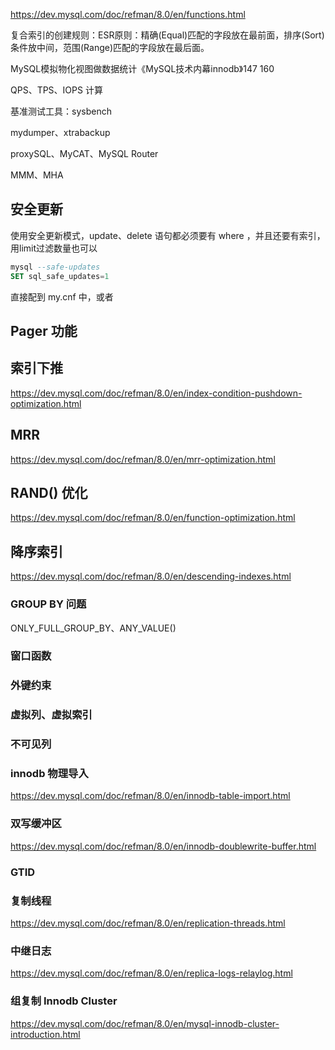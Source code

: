 https://dev.mysql.com/doc/refman/8.0/en/functions.html



复合索引的创建规则：ESR原则：精确(Equal)匹配的字段放在最前面，排序(Sort)条件放中间，范围(Range)匹配的字段放在最后面。



MySQL模拟物化视图做数据统计《MySQL技术内幕innodb》147 160





QPS、TPS、IOPS 计算

基准测试工具：sysbench

mydumper、xtrabackup

proxySQL、MyCAT、MySQL Router

MMM、MHA

## 安全更新

使用安全更新模式，update、delete 语句都必须要有 where ，并且还要有索引，用limit过滤数量也可以

```sql
mysql --safe-updates 
SET sql_safe_updates=1
```

直接配到 my.cnf 中，或者 



## Pager 功能



## 索引下推

https://dev.mysql.com/doc/refman/8.0/en/index-condition-pushdown-optimization.html

## MRR

https://dev.mysql.com/doc/refman/8.0/en/mrr-optimization.html

## RAND() 优化

https://dev.mysql.com/doc/refman/8.0/en/function-optimization.html

## 降序索引

https://dev.mysql.com/doc/refman/8.0/en/descending-indexes.html

### GROUP BY 问题

ONLY_FULL_GROUP_BY、ANY_VALUE()



### 窗口函数



### 外键约束



### 虚拟列、虚拟索引



### 不可见列





### innodb 物理导入
https://dev.mysql.com/doc/refman/8.0/en/innodb-table-import.html


### 双写缓冲区
https://dev.mysql.com/doc/refman/8.0/en/innodb-doublewrite-buffer.html


### GTID


### 复制线程
https://dev.mysql.com/doc/refman/8.0/en/replication-threads.html

### 中继日志
https://dev.mysql.com/doc/refman/8.0/en/replica-logs-relaylog.html

### 组复制 Innodb Cluster
https://dev.mysql.com/doc/refman/8.0/en/mysql-innodb-cluster-introduction.html